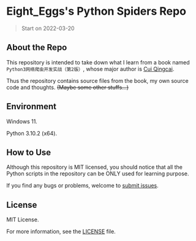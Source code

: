 # Eight_Eggs's Python Spiders Repo

> Start on 2022-03-20

## About the Repo

This repository is intended to take down what I learn from a book named `Python3网络爬虫开发实战（第2版）`, whose major author is [Cui Qingcai](https://github.com/Germey).

Thus the repository contains source files from the book, my own source code and thoughts. ~~(Maybe some other stuffs...)~~

## Environment

Windows 11.

Python 3.10.2 (x64).

## How to Use

Although this repository is MIT licensed, you should notice that all the Python scripts in the repository can be ONLY used for learning purpose.

If you find any bugs or problems, welcome to [submit issues](https://github.com/EightEggs/Python-Spiders/issues/new).
## License

MIT License.

For more information, see the [LICENSE](./LICENSE) file.